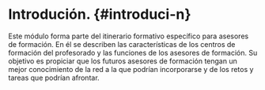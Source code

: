 # Introdución. {#introduci-n}

Este módulo forma parte del itinerario formativo específico para asesores de formación. En él se describen las características de los centros de formación del profesorado y las funciones de los asesores de formación. Su objetivo es propiciar que los futuros asesores de formación tengan un mejor conocimiento de la red a la que podrían incorporarse y de los retos y tareas que podrían afrontar.